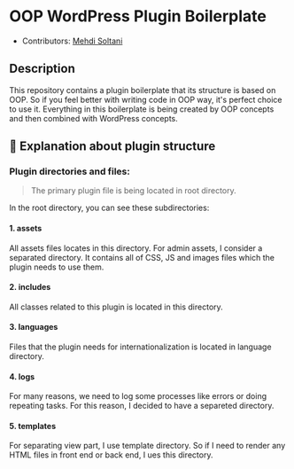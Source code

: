 # OOP WordPress Plugin Boilerplate

* Contributors: [Mehdi Soltani](https://wpwebmaster.ir/author/mehdi-soltani/)

## Description

This repository contains a plugin boilerplate that its structure is based on OOP.
So if you feel better with writing code in OOP way, it's perfect choice to use it.
Everything in this boilerplate is being created by OOP concepts and then combined with WordPress concepts.
 

## 🚦 Explanation about plugin structure

### Plugin directories and files:

> The primary plugin file is being located in root directory.
 
In the root directory, you can see these subdirectories:

#### 1. assets
All assets files locates in this directory. For admin assets, I consider a separated directory.
It contains all of CSS, JS and images files which the plugin needs to use them. 

#### 2. includes
All classes related to this plugin is located in this directory. 

#### 3. languages
Files that the plugin needs for internationalization is located in language directory.

#### 4. logs
For many reasons, we need to log some processes like errors or doing repeating tasks.
For this reason, I decided to have a separeted directory. 

#### 5. templates
For separating view part, I use template directory. So if I need to render any HTML files in front end or back end, I ues this directory.





